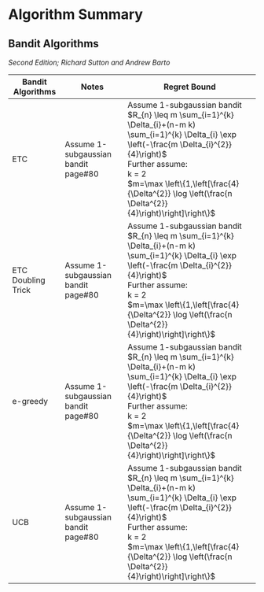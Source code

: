 # Algorithm Summary

## Bandit Algorithms
*Second Edition; Richard Sutton and Andrew Barto*


Bandit Algorithms | Notes | Regret Bound
 --- | --- |  ---
ETC |  Assume 1-subgaussian bandit page#80 | Assume 1-subgaussian bandit $R_{n} \leq m \sum_{i=1}^{k} \Delta_{i}+(n-m k) \sum_{i=1}^{k} \Delta_{i} \exp \left(-\frac{m \Delta_{i}^{2}}{4}\right)$  <br /> Further assume:  <br />  k = 2 <br /> $m=\max \left\{1,\left[\frac{4}{\Delta^{2}} \log \left(\frac{n \Delta^{2}}{4}\right)\right]\right\}$
ETC Doubling Trick |  Assume 1-subgaussian bandit page#80 | Assume 1-subgaussian bandit $R_{n} \leq m \sum_{i=1}^{k} \Delta_{i}+(n-m k) \sum_{i=1}^{k} \Delta_{i} \exp \left(-\frac{m \Delta_{i}^{2}}{4}\right)$  <br /> Further assume:  <br />  k = 2 <br /> $m=\max \left\{1,\left[\frac{4}{\Delta^{2}} \log \left(\frac{n \Delta^{2}}{4}\right)\right]\right\}$
e-greedy |  Assume 1-subgaussian bandit page#80 | Assume 1-subgaussian bandit $R_{n} \leq m \sum_{i=1}^{k} \Delta_{i}+(n-m k) \sum_{i=1}^{k} \Delta_{i} \exp \left(-\frac{m \Delta_{i}^{2}}{4}\right)$  <br /> Further assume:  <br />  k = 2 <br /> $m=\max \left\{1,\left[\frac{4}{\Delta^{2}} \log \left(\frac{n \Delta^{2}}{4}\right)\right]\right\}$
UCB |  Assume 1-subgaussian bandit page#80 | Assume 1-subgaussian bandit $R_{n} \leq m \sum_{i=1}^{k} \Delta_{i}+(n-m k) \sum_{i=1}^{k} \Delta_{i} \exp \left(-\frac{m \Delta_{i}^{2}}{4}\right)$  <br /> Further assume:  <br />  k = 2 <br /> $m=\max \left\{1,\left[\frac{4}{\Delta^{2}} \log \left(\frac{n \Delta^{2}}{4}\right)\right]\right\}$

